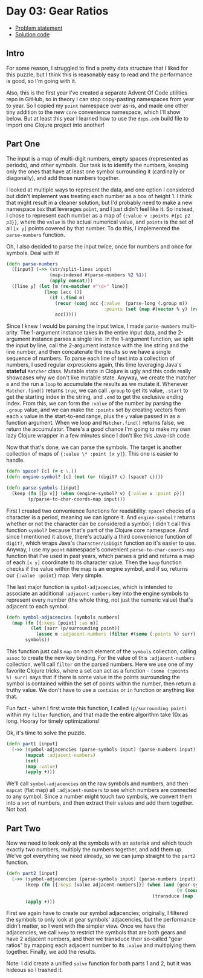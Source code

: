 # Day 03: Gear Ratios

* [Problem statement](https://adventofcode.com/2023/day/3)
* [Solution code](https://github.com/abyala/advent-2023-clojure/blob/master/src/advent_2023_clojure/day03.clj)

## Intro

For some reason, I struggled to find a pretty data structure that I liked for this puzzle, but I think this is
reasonably easy to read and the performance is good, so I'm going with it.

Also, this is the first year I've created a separate Advent Of Code utilities repo in GitHub, so in theory I can stop
copy-pasting namespaces from year to year. So I copied my `point` namespace over as-is, and made one other tiny
addition to the new `core` convenience namespace, which I'll show below. But at least this year I learned how to use
the `deps.edn` build file to import one Clojure project into another!

## Part One

The input is a map of multi-digit numbers, empty spaces (represented as periods), and other symbols. Our task is to
identify the numbers, keeping only the ones that have at least one symbol surrounding it (cardinally or diagonally),
and add those numbers together.

I looked at multiple ways to represent the data, and one option I considered but didn't implement was treating each
number as a box of height 1. I think that might result in a cleaner solution, but I'd probably need to make a new
namespace `box` that leverages `point`, and I just didn't feel like it. So instead, I chose to represent each number
as a map of `{:value v :points #{p1 p2 p3}}`, where the `value` is the actual numerical value, and `points` is the set
of all `[x y]` points covered by that number. To do this, I implemented the `parse-numbers` function.

Oh, I also decided to parse the input twice, once for numbers and once for symbols. Deal with it!

```clojure
(defn parse-numbers
  ([input] (->> (str/split-lines input)
                (map-indexed #(parse-numbers %2 %1))
                (apply concat)))
  ([line y] (let [m (re-matcher #"\d+" line)]
              (loop [acc ()]
                (if (.find m)
                  (recur (conj acc {:value  (parse-long (.group m))
                                    :points (set (map #(vector % y) (range (.start m) (.end m))))}))
                  acc)))))
```

Since I knew I would be parsing the input twice, I made `parse-numbers` multi-arity. The 1-argument instance takes in
the entire input data, and the 2-argument instance parses a single line. In the 1-argument function, we split the input
by line, call the 2-argument instance with the line string and the line number, and then concatenate the results so we
have a single sequence of numbers. To parse each line of text into a collection of numbers, I used regular expressions
again, this time leveraging Java's **stateful** `Matcher` class. Mutable state in Clojure is ugly and this code really
showcases why we don't like mutable state. Anyway, we create the matcher `m` and the run a `loop` to accumulate the
results as we mutate it. Whenever `Matcher.find()` returns `true`, we can call `.group` to get its value, `.start` to
get the starting index in the string, and `.end` to get the exclusive ending index. From this, we can form the `:value`
of the number by parsing the `.group` value, and we can make the `:points` set by creating vectors from each `x` value
in the start-to-end range, plus the `y` value passed in as a function argument. When we loop and `Matcher.find()`
returns false, we return the accumulator. There's a good chance I'm going to make my own lazy Clojure wrapper in a few
minutes since I don't like this Java-ish code.

Now that that's done, we can parse the symbols. The target is another collection of maps of `{:value \* :point [x y]}`.
This one is easier to handle.

```clojure
(defn space? [c] (= c \.))
(defn engine-symbol? [c] (not (or (digit? c) (space? c))))

(defn parse-symbols [input]
  (keep (fn [[p v]] (when (engine-symbol? v) {:value v :point p}))
        (p/parse-to-char-coords-map input)))
```

First I created two convenience functions for readability. `space?` checks of a character is a period, meaning we can
ignore it. And `engine-symbol?` returns whether or not the character can be considered a symbol; I didn't call this
function `symbol?` because that's part of the Clojure core namespace. And since I mentioned it above, there's actually
a third convenience function of `digit?`, which wraps Java's `Character/isDigit` function so it's easier to use. Anyway,
I use my `point` namespace's convenient `parse-to-char-coords-map` function that I've used in past years, which parses
a grid and returns a map of each `[x y]` coordinate to its character value. Then the `keep` function checks if the
value within the map is an engine symbol, and if so, returns our `{:value :point}` map. Very simple.

The last major function is `symbol-adjacencies`, which is intended to associate an additional `:adjacent-numbers` key
into the engine symbols to represent every number (the whole thing, not just the numeric value) that's adjacent to each
symbol.

```clojure
(defn symbol-adjacencies [symbols numbers]
  (map (fn [{:keys [point] :as m}]
         (let [surr (p/surrounding point)]
           (assoc m :adjacent-numbers (filter #(some (:points %) surr) numbers))))
       symbols))
```

This function just calls `map` on each element of the `symbols` collection, calling `assoc` to create the new key
binding. For the value of this `:adjacent-numbers` collection, we'll call `filter` on the parsed numbers. Here we use
one of my favorite Clojure tricks, where a set can act as a function - `(some (:points %) surr)` says that if there is
some value in the points surrounding the symbol is contained within the set of points within the number, then return a
truthy value. We don't have to use a `contains` or `in` function or anything like that.

Fun fact - when I first wrote this function, I called `(p/surrounding point)` within my `filter` function, and that
made the entire algorithm take 10x as long. Hooray for timely optimizations!

Ok, it's time to solve the puzzle.

```clojure
(defn part1 [input]
  (->> (symbol-adjacencies (parse-symbols input) (parse-numbers input))
       (mapcat :adjacent-numbers)
       (set)
       (map :value)
       (apply +)))
```

We'll call `symbol-adjacencies` on the raw symbols and numbers, and then `mapcat` (flat map) all `:adjacent-numbers`
to see which numbers are connected to any symbol. Since a number might touch two symbols, we convert them into a `set`
of numbers, and then extract their values and add them together. Not bad.

## Part Two

Now we need to look only at the symbols with an asterisk and which touch exactly two numbers, multiply the numbers
together, and add them up. We've got everything we need already, so we can jump straight to the `part2` function.

```clojure
(defn part2 [input]
  (->> (symbol-adjacencies (parse-symbols input) (parse-numbers input))
       (keep (fn [{:keys [value adjacent-numbers]}] (when (and (gear-symbol value)
                                                               (= (count adjacent-numbers) 2))
                                                      (transduce (map :value) * adjacent-numbers))))
       (apply +)))
```

First we again have to create our symbol adjacencies; originally, I filtered the symbols to only look at gear symbols'
adjacencies, but the performance didn't matter, so I went with the simpler view. Once we have the adjacencies, we call
`keep` to restrict the symbols that are both gears and have 2 adjacent numbers, and then we transduce their so-called
"gear ratios" by mapping each adjacent number to its `:value` and multiplying them together. Finally, we add the
results.

Note: I did create a unified `solve` function for both parts 1 and 2, but it was hideous so I trashed it.